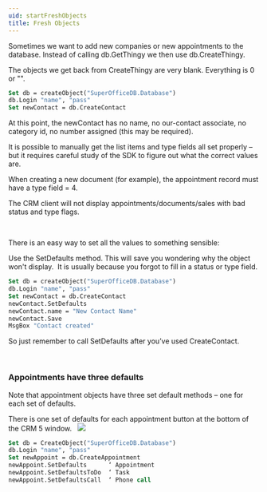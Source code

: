 ```yaml
---
uid: startFreshObjects
title: Fresh Objects
---
```


Sometimes we want to add new companies or new appointments to the database. Instead of calling db.GetThingy we then use db.CreateThingy.

The objects we get back from CreateThingy are very blank. Everything is 0 or "".

```vb
Set db = createObject("SuperOfficeDB.Database")
db.Login "name", "pass"
Set newContact = db.CreateContact
```

At this point, the newContact has no name, no our-contact associate, no category id, no number assigned (this may be required).

It is possible to manually get the list items and type fields all set properly – but it requires careful study of the SDK to figure out what the correct values are.

When creating a new document (for example), the appointment record must have a type field = 4.

The CRM client will not display appointments/documents/sales with bad status and type flags.

 

There is an easy way to set all the values to something sensible:

Use the <see cref="IContact.SetDefaults">SetDefaults</see> method. This will save you wondering why the object won't display.  It is usually because you forgot to fill in a status or type field.

```vb
Set db = createObject("SuperOfficeDB.Database")
db.Login "name", "pass"
Set newContact = db.CreateContact
newContact.SetDefaults
newContact.name = "New Contact Name"
newContact.Save
MsgBox "Contact created"
```

So just remember to call SetDefaults after you’ve used CreateContact.

 

### Appointments have three defaults

Note that appointment objects have three set default methods – one for each set of defaults.

There is one set of defaults for each appointment button at the bottom of the CRM 5 window.
 
![](../../images/toolbar-appointment.gif)

```vb
Set db = CreateObject("SuperOfficeDB.Database")
db.Login "name", "pass"
Set newAppoint = db.CreateAppointment
newAppoint.SetDefaults      ‘ Appointment
newAppoint.SetDefaultsToDo  ‘ Task
newAppoint.SetDefaultsCall  ‘ Phone call
```